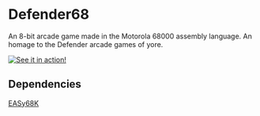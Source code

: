 # Defender68

An 8-bit arcade game made in the Motorola 68000 assembly language. An homage to the Defender arcade games of yore.

[![See it in action!](https://img.youtube.com/vi/iFpQvYqL6T4/0.jpg)](https://youtu.be/iFpQvYqL6T4)

## Dependencies
[EASy68K](http://www.easy68k.com/)
